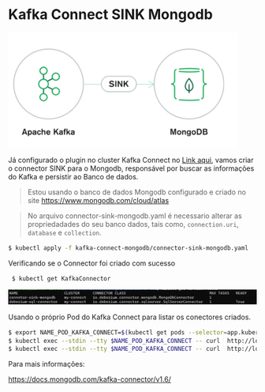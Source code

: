 # Kafka Connect SINK Mongodb

![](../documentos/connect-mongodb-02.png)

Já configurado o plugin no cluster Kafka Connect no [Link aqui](../kafka-connect), vamos criar o connector SINK para o Mongodb, responsável por buscar as informações do Kafka e persistir ao Banco de dados.

> Estou usando o banco de dados Mongodb configurado e criado no site https://www.mongodb.com/cloud/atlas

> No arquivo connector-sink-mongodb.yaml é necessario alterar as propriedadades do seu banco dados, tais como, `connection.uri`, `database` e `collection`.


```sh
$ kubectl apply -f kafka-connect-mongodb/connector-sink-mongodb.yaml
```
Verificando se o Connector foi criado com sucesso

```sh
 $ kubectl get KafkaConnector
 ```

![](../documentos/connect-mongodb-01.png)

Usando o próprio Pod do Kafka Connect para listar os conectores criados.

```sh
$ export NAME_POD_KAFKA_CONNECT=$(kubectl get pods --selector=app.kubernetes.io/instance=my-connect --output=jsonpath={.items..metadata.name})
$ kubectl exec --stdin --tty $NAME_POD_KAFKA_CONNECT -- curl  http://localhost:8083/connectors
$ kubectl exec --stdin --tty $NAME_POD_KAFKA_CONNECT -- curl  http://localhost:8083/connectors/connetor-sink-mongodb/status

```

Para mais informações:

https://docs.mongodb.com/kafka-connector/v1.6/
